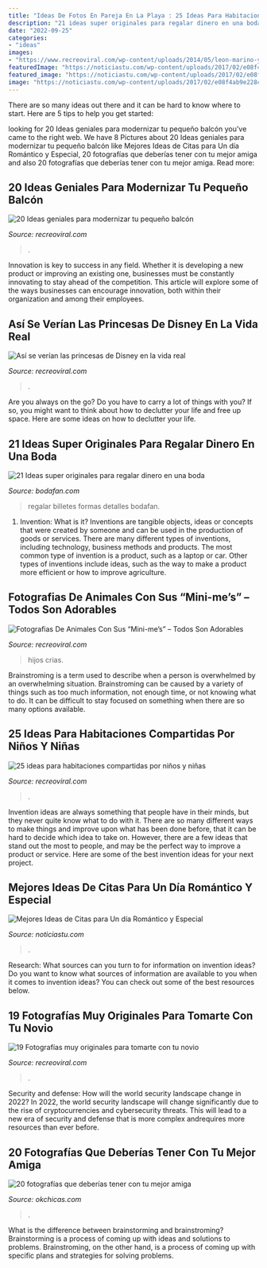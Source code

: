 ```yaml
---
title: "Ideas De Fotos En Pareja En La Playa : 25 Ideas Para Habitaciones Compartidas Por Niños Y Niñas"
description: "21 ideas super originales para regalar dinero en una boda"
date: "2022-09-25"
categories:
- "ideas"
images:
- "https://www.recreoviral.com/wp-content/uploads/2014/05/leon-marino-y-bebe.jpg"
featuredImage: "https://noticiastu.com/wp-content/uploads/2017/02/e08f4ab9e228c878ef3ca6ab7f99518e-768x1149.jpg"
featured_image: "https://noticiastu.com/wp-content/uploads/2017/02/e08f4ab9e228c878ef3ca6ab7f99518e-768x1149.jpg"
image: "https://noticiastu.com/wp-content/uploads/2017/02/e08f4ab9e228c878ef3ca6ab7f99518e-768x1149.jpg"
---
```



There are so many ideas out there and it can be hard to know where to start. Here are 5 tips to help you get started: 

	

		
looking for 20 Ideas geniales para modernizar tu pequeño balcón you've came to the right web. We have 8 Pictures about 20 Ideas geniales para modernizar tu pequeño balcón like Mejores Ideas de Citas para Un día Romántico y Especial, 20 fotografías que deberías tener con tu mejor amiga and also 20 fotografías que deberías tener con tu mejor amiga. Read more:
		
    
## 20 Ideas Geniales Para Modernizar Tu Pequeño Balcón

<img loading=lazy src="https://www.recreoviral.com/wp-content/uploads/2016/02/BALCONES-INTERIORES-13.jpg" onerror="this.onerror=null;this.src='https://tse3.mm.bing.net/th?id=OIP.fEPZYmheHFkE5xN9Vnu9iAHaJ4&amp;pid=15.1';" alt="20 Ideas geniales para modernizar tu pequeño balcón">

_Source: recreoviral.com_

>. 

	

Innovation is key to success in any field. Whether it is developing a new product or improving an existing one, businesses must be constantly innovating to stay ahead of the competition. This article will explore some of the ways businesses can encourage innovation, both within their organization and among their employees.

    
## Así Se Verían Las Princesas De Disney En La Vida Real

<img loading=lazy src="https://www.recreoviral.com/wp-content/uploads/2018/09/Princesas-disney-en-vida-real-recreoviral-9.jpg" onerror="this.onerror=null;this.src='https://tse4.mm.bing.net/th?id=OIP.J5Lqn7ybLln8yuYSyaA3swHaJ4&amp;pid=15.1';" alt="Así se verían las princesas de Disney en la vida real">

_Source: recreoviral.com_

>. 

	

Are you always on the go? Do you have to carry a lot of things with you? If so, you might want to think about how to declutter your life and free up space. Here are some ideas on how to declutter your life.

    
## 21 Ideas Super Originales Para Regalar Dinero En Una Boda

<img loading=lazy src="https://www.bodafan.com/wp-content/uploads/2015/11/dinero-en-globos.jpg" onerror="this.onerror=null;this.src='https://tse4.mm.bing.net/th?id=OIP.Q4XGahXpbxtk8_pohaWaagHaLR&amp;pid=15.1';" alt="21 Ideas super originales para regalar dinero en una boda">

_Source: bodafan.com_

>regalar billetes formas detalles bodafan. 

	

1. Invention: What is it?
Inventions are tangible objects, ideas or concepts that were created by someone and can be used in the production of goods or services. There are many different types of inventions, including technology, business methods and products. The most common type of invention is a product, such as a laptop or car. Other types of inventions include ideas, such as the way to make a product more efficient or how to improve agriculture.

    
## Fotografias De Animales Con Sus “Mini-me’s” – Todos Son Adorables

<img loading=lazy src="https://www.recreoviral.com/wp-content/uploads/2014/05/leon-marino-y-bebe.jpg" onerror="this.onerror=null;this.src='https://tse1.mm.bing.net/th?id=OIP.D0qx_oXGW0IcqOjQqKtYnQHaEo&amp;pid=15.1';" alt="Fotografias De Animales Con Sus “Mini-me’s” – Todos Son Adorables">

_Source: recreoviral.com_

>hijos crias. 

	

Brainstroming is a term used to describe when a person is overwhelmed by an overwhelming situation. Brainstroming can be caused by a variety of things such as too much information, not enough time, or not knowing what to do. It can be difficult to stay focused on something when there are so many options available.

    
## 25 Ideas Para Habitaciones Compartidas Por Niños Y Niñas

<img loading=lazy src="https://www.recreoviral.com/wp-content/uploads/2015/10/Creativas-habitaciones-compartidas-por-niños-y-niñas-12-730x487.jpg" onerror="this.onerror=null;this.src='https://tse4.mm.bing.net/th?id=OIP.Wsef2xHV58KV9yJyMPZvkwHaE8&amp;pid=15.1';" alt="25 ideas para habitaciones compartidas por niños y niñas">

_Source: recreoviral.com_

>. 

	

Invention ideas are always something that people have in their minds, but they never quite know what to do with it. There are so many different ways to make things and improve upon what has been done before, that it can be hard to decide which idea to take on. However, there are a few ideas that stand out the most to people, and may be the perfect way to improve a product or service. Here are some of the best invention ideas for your next project.

    
## Mejores Ideas De Citas Para Un Día Romántico Y Especial

<img loading=lazy src="https://noticiastu.com/wp-content/uploads/2017/02/e08f4ab9e228c878ef3ca6ab7f99518e-768x1149.jpg" onerror="this.onerror=null;this.src='https://tse2.mm.bing.net/th?id=OIP.vPbM9LkHw_9nqQTC_pvQ9QHaLF&amp;pid=15.1';" alt="Mejores Ideas de Citas para Un día Romántico y Especial">

_Source: noticiastu.com_

>. 

	

Research: What sources can you turn to for information on invention ideas?
Do you want to know what sources of information are available to you when it comes to invention ideas? You can check out some of the best resources below.

    
## 19 Fotografías Muy Originales Para Tomarte Con Tu Novio

<img loading=lazy src="https://www.recreoviral.com/wp-content/uploads/2019/06/Poses-para-parejas-12-521x700.jpg" onerror="this.onerror=null;this.src='https://tse3.mm.bing.net/th?id=OIP.QWHgQdp9Tfxr9qAa0nnmVwHaJ8&amp;pid=15.1';" alt="19 Fotografías muy originales para tomarte con tu novio">

_Source: recreoviral.com_

>. 

	

Security and defense: How will the world security landscape change in 2022?
In 2022, the world security landscape will change significantly due to the rise of cryptocurrencies and cybersecurity threats. This will lead to a new era of security and defense that is more complex andrequires more resources than ever before.

    
## 20 Fotografías Que Deberías Tener Con Tu Mejor Amiga

<img loading=lazy src="https://www.okchicas.com/wp-content/uploads/2016/01/23-fotos-que-debes-hacer-con-tu-mejor-amiga-15.jpg" onerror="this.onerror=null;this.src='https://tse2.mm.bing.net/th?id=OIP.HBA1dnIiC9k8IlJthWkyOAHaJ4&amp;pid=15.1';" alt="20 fotografías que deberías tener con tu mejor amiga">

_Source: okchicas.com_

>. 

	

What is the difference between brainstorming and brainstroming?
Brainstorming is a process of coming up with ideas and solutions to problems. Brainstroming, on the other hand, is a process of coming up with specific plans and strategies for solving problems.

